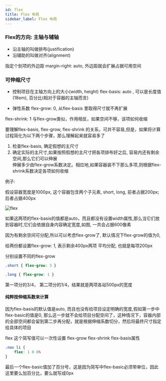 ```yaml
---
id: flex
title: Flex 布局
sidebar_label: Flex 布局
---
```


### Flex的方向: 主轴与辅轴
- 沿主轴的叫做排布(justification)
- 沿辅助的叫做对齐(alignment)

 指定个别项的外边距 margin-right: auto, 外边距就会扩展占据可用空间


### 可伸缩尺寸
- 控制项目在主轴方向上的大小(width, height)
flex-basis: auto , 可以是长度值(18em), 百分比(相对于容器的主轴而言)

- 弹性系数
flex-grow: 0, 从flex-basis 里取得尺寸就不再扩展    

flex-shrink: 1 与flex-grow类似，作用相反，如果空间不够，该项如何收缩

要理解flex-basis, flex-grow, flex-shrink 的关系，可并不容易,但是，如果将计算过程简化为以下两个步骤，那么理解起来就容易多了  

1. 检查flex-basis, 确定假想的主尺寸
2. 确定实际的主尺寸,如果按照假想的主尺寸把各项排布好之后, 容易内还有剩余空间,那么它们可以伸展  
伸展多少由flex-grow系数决定。相应地,如果容器装不下那么多项,则根据flex-shrink系数决定各项如何收缩

例子:

假设容器宽度是1000px, 这个容器包含两个子元素, short, long, 前者占据200px;后者占据400px

![flex](http://jassets.oss-cn-beijing.aliyuncs.com/2020/2020-3-29.jpeg)

如果这两项的flex-basis的值都是auto，而且都没有设置width属性,那么当它们放到容器时,它们会依据自身内容确定宽度,如图, 一共会占据600像素

因为有剩余空间可分配,所以可以考虑flex-grow了, 默认情况下flex-grow的值为0,

给两份都设置flex-grow: 1, 表示剩余400px两项 平均分配, 也就是每项200px

分别设置不同的flex-grow
```css
.short { flex-grow: 3 }

.long { flex-grow: 1 }
```
第一项分的3/4， 第二项分的1/4，结果就是两项各站500px的宽度


#### 纯粹按伸缩系数来计算
因为flex-basis的默认值是auto, 而且也没有给项目设定明确的宽度,假如第一步中flex-basic的值是0, 
那么这一步就不会给项目分配空间了，这种情况下，容器内部的全部空间都会留到第二步再分配，就是根据伸缩系数切分，然后将最终尺寸指定给具体的项目

flex 这个简写值可以一次性设置 flex-grow flex-shrink flex-basis属性
```css
.nav li { 
    flex: 1 0 0%
}
```
最后一个flex-basic值加了百分号，这是因为简写中flex-basic必须带单位，因此这里要么加百分比，要么就写成0px

